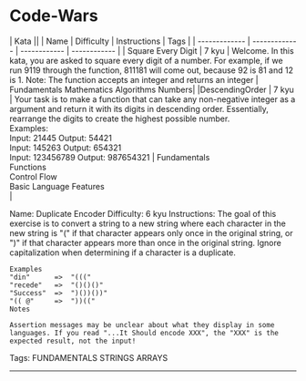 # Code-Wars

| Kata ||
| Name  | Difficulty | Instructions | Tags |
| ------------- | ------------- | ------------ | ------------ |
| Square Every Digit  | 7 kyu  | Welcome. In this kata, you are asked to square every digit of a number. For example, if we run 9119 through the function, 811181 will come out, because 92 is 81 and 12 is 1. Note: The function accepts an integer and returns an integer | Fundamentals Mathematics Algorithms Numbers|
|DescendingOrder | 7 kyu  | Your task is to make a function that can take any non-negative integer as a argument and return it with its digits in descending order. Essentially, rearrange the digits to create the highest possible number.<br/>  Examples:<br />  Input: 21445 Output: 54421<br />  Input: 145263 Output: 654321<br />  Input: 123456789 Output: 987654321 | Fundamentals <br /> Functions<br /> Control Flow<br/> Basic Language Features<br /> |



Name:
    Duplicate Encoder
Difficulty:
    6 kyu
Instructions:
    The goal of this exercise is to convert a string to a new string where each character in the new string is "(" if that character appears only once in the original string, or ")" if that character appears more than once in the original string. Ignore capitalization when determining if a character is a duplicate.

    Examples
    "din"      =>  "((("
    "recede"   =>  "()()()"
    "Success"  =>  ")())())"
    "(( @"     =>  "))((" 
    Notes

    Assertion messages may be unclear about what they display in some languages. If you read "...It Should encode XXX", the "XXX" is the expected result, not the input!

Tags: 
    FUNDAMENTALS
    STRINGS
    ARRAYS
    
<hr />